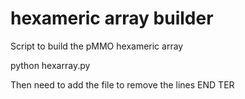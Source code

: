 # hexameric array builder
Script to build the pMMO hexameric array 

python hexarray.py

Then need to add the file to remove the lines
END
TER
